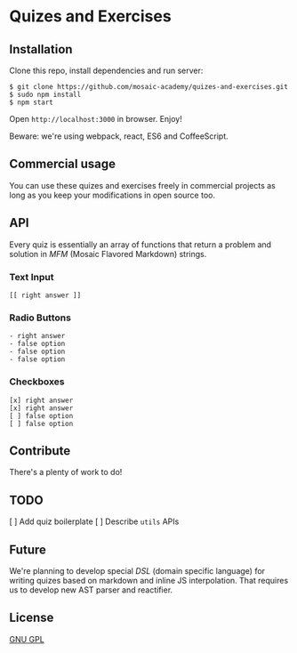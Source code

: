 # Quizes and Exercises

## Installation

Clone this repo, install dependencies and run server:

    $ git clone https://github.com/mosaic-academy/quizes-and-exercises.git
    $ sudo npm install
    $ npm start

Open `http://localhost:3000` in browser. Enjoy!

Beware: we're using webpack, react, ES6 and CoffeeScript.

## Commercial usage
You can use these quizes and exercises freely in commercial projects as long as you keep your modifications in open source too.

## API
Every quiz is essentially an array of functions that return a problem and solution in _MFM_ (Mosaic Flavored Markdown) strings.

### Text Input

    [[ right answer ]]

### Radio Buttons

    - right answer
    - false option
    - false option
    - false option

### Checkboxes

    [x] right answer
    [x] right answer
    [ ] false option
    [ ] false option

## Contribute
There's a plenty of work to do!

## TODO
[ ] Add quiz boilerplate
[ ] Describe `utils` APIs

## Future
We're planning to develop special _DSL_ (domain specific language) for writing quizes based on markdown and inline JS interpolation. That requires us to develop new AST parser and reactifier.

## License
[GNU GPL](https://github.com/mosaic-academy/quizes-and-exercises/blob/master/LICENSE)